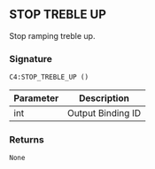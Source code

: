 ## STOP TREBLE UP

Stop ramping treble up.


### Signature

`C4:STOP_TREBLE_UP ()`


| Parameter | Description |
| --- | --- |
| int | Output Binding ID |


### Returns

`None`